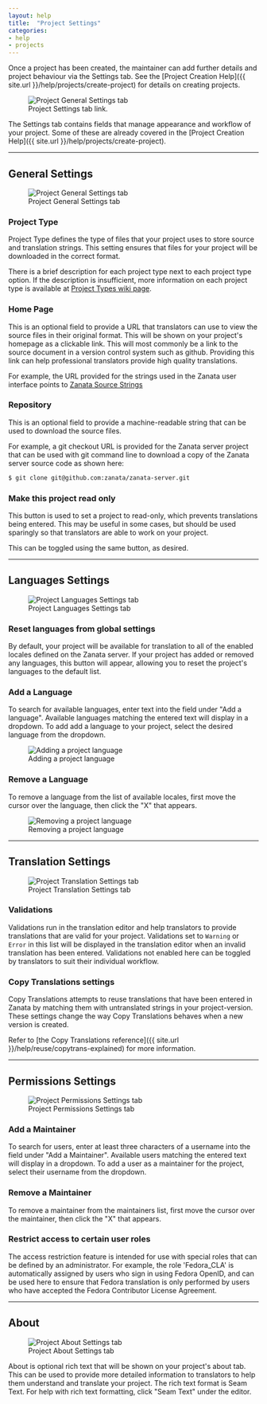 ```yaml
---
layout: help
title:  "Project Settings"
categories:
- help
- projects
---
```


Once a project has been created, the maintainer can add further details and project behaviour via the Settings tab.
See the [Project Creation Help]({{ site.url }}/help/projects/create-project) for details on creating projects.
<figure>
<img alt="Project General Settings tab" src="{{ site.url }}/images/341-project-settings-button.png" />
<figcaption>Project Settings tab link.</figcaption>
</figure>

The Settings tab contains fields that manage appearance and workflow of your project.  Some of these are already covered in the [Project Creation Help]({{ site.url }}/help/projects/create-project).

------------

## General Settings

<figure>
<img alt="Project General Settings tab" src="{{ site.url }}/images/341-project-general-settings.png" />
<figcaption>Project General Settings tab</figcaption>
</figure>

### Project Type

Project Type defines the type of files that your project uses to store source and translation strings. This setting ensures that files for your project will be downloaded in the correct format.

There is a brief description for each project type next to each project type option. If the description is insufficient, more information on each project type is available at [Project Types wiki page](https://github.com/zanata/zanata/wiki/Project-Types).

### Home Page

This is an optional field to provide a URL that translators can use to view the source files in their original format. This will be shown on your project's homepage as a clickable link. This will most commonly be a link to the source document in a version control system such as github. Providing this link can help professional translators provide high quality translations.

For example, the URL provided for the strings used in the Zanata user interface points to [Zanata Source Strings](https://github.com/zanata/zanata-server/blob/master/zanata-war/src/main/resources/messages.properties)

### Repository

This is an optional field to provide a machine-readable string that can be used to download the source files.

For example, a git checkout URL is provided for the Zanata server project that can be used with git command line to download a copy of the Zanata server source code as shown here:

```bash
$ git clone git@github.com:zanata/zanata-server.git
```

### Make this project read only

This button is used to set a project to read-only, which prevents translations being entered. This may be useful in some cases, but should be used sparingly so that translators are able to work on your project.

This can be toggled using the same button, as desired.

------------

## Languages Settings

<figure>
<img alt="Project Languages Settings tab" src="{{ site.url }}/images/341-project-languages-settings.png" />
<figcaption>Project Languages Settings tab</figcaption>
</figure>

### Reset languages from global settings

By default, your project will be available for translation to all of the enabled locales defined on the Zanata server. If your project has added or removed any languages, this button will appear, allowing you to reset the project's languages to the default list.

### Add a Language

To search for available languages, enter text into the field under "Add a language". Available languages matching the entered text will display in a dropdown.
To add add a language to your project, select the desired language from the dropdown.

<figure>
<img alt="Adding a project language" src="{{ site.url }}/images/341-project-languages-add.png" />
<figcaption>Adding a project language</figcaption>
</figure>

### Remove a Language

To remove a language from the list of available locales, first move the cursor over the language, then click the "X" that appears.

<figure>
<img alt="Removing a project language" src="{{ site.url }}/images/341-project-languages-remove.png" />
<figcaption>Removing a project language</figcaption>
</figure>

------------

## Translation Settings

<figure>
<img alt="Project Translation Settings tab" src="{{ site.url }}/images/341-project-translation-settings.png" />
<figcaption>Project Translation Settings tab</figcaption>
</figure>

### Validations

Validations run in the translation editor and help translators to provide translations that are valid for your project. Validations set to `Warning` or `Error` in this list will be displayed in the translation editor when an invalid translation has been entered.
Validations not enabled here can be toggled by translators to suit their individual workflow.



### Copy Translations settings

Copy Translations attempts to reuse translations that have been entered in Zanata by matching them with untranslated strings in your project-version.  These settings change the way Copy Translations behaves when a new version is created.

Refer to [the Copy Translations reference]({{ site.url }}/help/reuse/copytrans-explained) for more information.

------------

## Permissions Settings

<figure>
<img alt="Project Permissions Settings tab" src="{{ site.url }}/images/341-project-permissions-settings.png" />
<figcaption>Project Permissions Settings tab</figcaption>
</figure>

### Add a Maintainer

To search for users, enter at least three characters of a username into the field under "Add a Maintainer". Available users matching the entered text will display in a dropdown.
To add a user as a maintainer for the project, select their username from the dropdown.

### Remove a Maintainer

To remove a maintainer from the maintainers list, first move the cursor over the maintainer, then click the "X" that appears.

### Restrict access to certain user roles

The access restriction feature is intended for use with special roles that can be defined by an administrator. For example, the role 'Fedora_CLA' is automatically assigned by users who sign in using Fedora OpenID, and can be used here to ensure that Fedora translation is only performed by users who have accepted the Fedora Contributor License Agreement.

------------

## About

<figure>
<img alt="Project About Settings tab" src="{{ site.url }}/images/341-project-about-settings.png" />
<figcaption>Project About Settings tab</figcaption>
</figure>

About is optional rich text that will be shown on your project's about tab. This can be used to provide more detailed information to translators to help them understand and translate your project.
The rich text format is Seam Text. For help with rich text formatting, click "Seam Text" under the editor.

